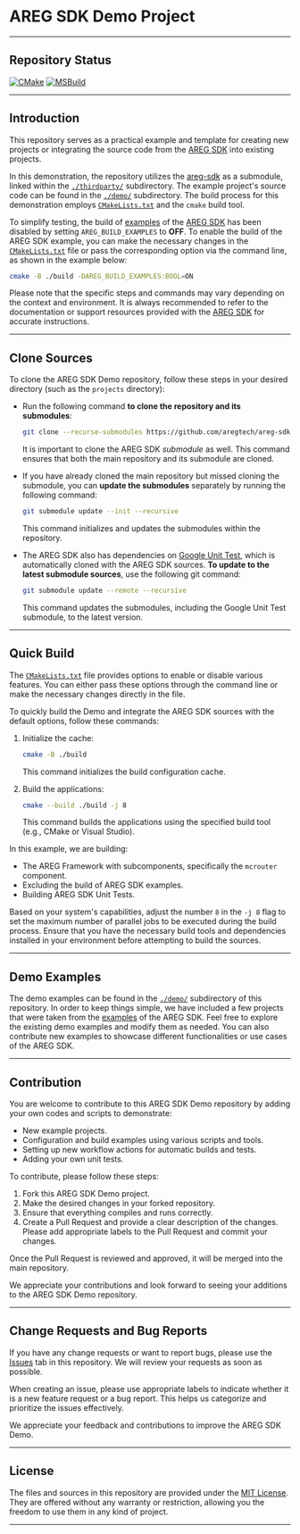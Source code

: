 # AREG SDK Demo Project

---

## Repository Status

[![CMake](https://github.com/aregtech/areg-sdk-demo/actions/workflows/cmake.yml/badge.svg)](https://github.com/aregtech/areg-sdk-demo/actions/workflows/cmake.yml)
[![MSBuild](https://github.com/aregtech/areg-sdk-demo/actions/workflows/msbuild.yml/badge.svg?branch=main)](https://github.com/aregtech/areg-sdk-demo/actions/workflows/msbuild.yml)

---

## Introduction

This repository serves as a practical example and template for creating new projects or integrating the source code from the [AREG SDK](https://github.com/aregtech/areg-sdk/) into existing projects.

In this demonstration, the repository utilizes the [areg-sdk](https://github.com/aregtech/areg-sdk/) as a submodule, linked within the [`./thirdparty/`](https://github.com/aregtech/areg-sdk-demo/tree/main/thirdparty) subdirectory. The example project's source code can be found in the [`./demo/`](https://github.com/aregtech/areg-sdk-demo/tree/main/demo) subdirectory. The build process for this demonstration employs [`CMakeLists.txt`](https://github.com/aregtech/areg-sdk-demo/blob/main/CMakeLists.txt) and the `cmake` build tool.

To simplify testing, the build of [examples](https://github.com/aregtech/areg-sdk/tree/master/examples) of the [AREG SDK](https://github.com/aregtech/areg-sdk/) has been disabled by setting `AREG_BUILD_EXAMPLES` to **OFF**. To enable the build of the AREG SDK example, you can make the necessary changes in the [`CMakeLists.txt`](https://github.com/aregtech/areg-sdk-demo/blob/main/CMakeLists.txt) file or pass the corresponding option via the command line, as shown in the example below:

```bash
cmake -B ./build -DAREG_BUILD_EXAMPLES:BOOL=ON
```

Please note that the specific steps and commands may vary depending on the context and environment. It is always recommended to refer to the documentation or support resources provided with the [AREG SDK](https://github.com/aregtech/areg-sdk/) for accurate instructions.

---

## Clone Sources

To clone the AREG SDK Demo repository, follow these steps in your desired directory (such as the `projects` directory):

* Run the following command **to clone the repository and its submodules**:
   ```bash
   git clone --recurse-submodules https://github.com/aregtech/areg-sdk-demo.git
   ```

   It is important to clone the AREG SDK *submodule* as well. This command ensures that both the main repository and its submodule are cloned.

* If you have already cloned the main repository but missed cloning the submodule, you can **update the submodules** separately by running the following command:
   ```bash
   git submodule update --init --recursive
   ```

   This command initializes and updates the submodules within the repository.

* The AREG SDK also has dependencies on [Google Unit Test](https://github.com/google/googletest), which is automatically cloned with the AREG SDK sources. **To update to the latest submodule sources**, use the following git command:
   ```bash
   git submodule update --remote --recursive
   ```

   This command updates the submodules, including the Google Unit Test submodule, to the latest version.

---

## Quick Build

The [`CMakeLists.txt`](https://github.com/aregtech/areg-sdk-demo/blob/main/CMakeLists.txt) file provides options to enable or disable various features. You can either pass these options through the command line or make the necessary changes directly in the file.

To quickly build the Demo and integrate the AREG SDK sources with the default options, follow these commands:

1. Initialize the cache:
   ```bash
   cmake -B ./build
   ```
   This command initializes the build configuration cache.

2. Build the applications:
   ```bash
   cmake --build ./build -j 8
   ```
   This command builds the applications using the specified build tool (e.g., CMake or Visual Studio).

In this example, we are building:
- The AREG Framework with subcomponents, specifically the `mcrouter` component.
- Excluding the build of AREG SDK examples.
- Building AREG SDK Unit Tests.

Based on your system's capabilities, adjust the number `8` in the `-j 8` flag to set the maximum number of parallel jobs to be executed during the build process. Ensure that you have the necessary build tools and dependencies installed in your environment before attempting to build the sources.

---

## Demo Examples

The demo examples can be found in the [`./demo/`](https://github.com/aregtech/areg-sdk-demo/tree/main/demo) subdirectory of this repository. In order to keep things simple, we have included a few projects that were taken from the [examples](https://github.com/aregtech/areg-sdk/tree/master/examples) of the AREG SDK. Feel free to explore the existing demo examples and modify them as needed. You can also contribute new examples to showcase different functionalities or use cases of the AREG SDK.

---

## Contribution

You are welcome to contribute to this AREG SDK Demo repository by adding your own codes and scripts to demonstrate:

- New example projects.
- Configuration and build examples using various scripts and tools.
- Setting up new workflow actions for automatic builds and tests.
- Adding your own unit tests.

To contribute, please follow these steps:

1. Fork this AREG SDK Demo project.
2. Make the desired changes in your forked repository.
3. Ensure that everything compiles and runs correctly.
4. Create a Pull Request and provide a clear description of the changes. Please add appropriate labels to the Pull Request and commit your changes.

Once the Pull Request is reviewed and approved, it will be merged into the main repository.

We appreciate your contributions and look forward to seeing your additions to the AREG SDK Demo repository.

---

## Change Requests and Bug Reports

If you have any change requests or want to report bugs, please use the [Issues](https://github.com/aregtech/areg-sdk-demo/issues) tab in this repository. We will review your requests as soon as possible.

When creating an issue, please use appropriate labels to indicate whether it is a new feature request or a bug report. This helps us categorize and prioritize the issues effectively.

We appreciate your feedback and contributions to improve the AREG SDK Demo.

---

## License

The files and sources in this repository are provided under the [MIT License](https://github.com/aregtech/areg-sdk-demo/blob/main/LICENSE). They are offered without any warranty or restriction, allowing you the freedom to use them in any kind of project.

---

